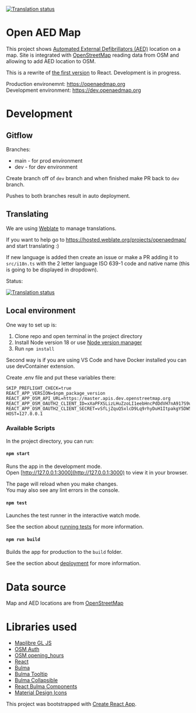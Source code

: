 [![Translation status](https://hosted.weblate.org/widgets/openaedmap/-/svg-badge.svg)](https://hosted.weblate.org/engage/openaedmap/)

# Open AED Map

This project shows [Automated External Defibrillators (AED)](https://en.wikipedia.org/wiki/Automated_external_defibrillator) location on a map. Site is integrated with [OpenStreetMap](https://www.openstreetmap.org/) reading data from OSM and allowing to add AED location to OSM.

This is a rewrite of [the first version](https://aed.openstreetmap.org.pl/) to React. Development is in progress.

Production environemnt: https://openaedmap.org \
Development environment: https://dev.openaedmap.org

# Development
## Gitflow

Branches:
- main - for prod environment
- dev - for dev environment

Create branch off of `dev` branch and when finished make PR back to `dev` branch.

Pushes to both branches result in auto deployment.

## Translating
We are using [Weblate](https://weblate.org) to manage translations.

If you want to help go to https://hosted.weblate.org/projects/openaedmap/ and start translating :)

If new language is added then create an issue or make a PR adding it to `src/i18n.ts` with the 2 letter language ISO 639-1 code and native name (this is going to be displayed in dropdown).

Status:

[![Translation status](https://hosted.weblate.org/widgets/openaedmap/-/multi-auto.svg)](https://hosted.weblate.org/engage/openaedmap/)

## Local environment

One way to set up is:
1. Clone repo and open terminal in the project directory
2. Install Node version 18 or use [Node version manager](https://github.com/nvm-sh/nvm)
3. Run `npm install`

Second way is if you are using VS Code and have Docker installed you can use devContainer extension.

Create .env file and put these variables there:
```
SKIP_PREFLIGHT_CHECK=true
REACT_APP_VERSION=$npm_package_version
REACT_APP_OSM_API_URL=https://master.apis.dev.openstreetmap.org
REACT_APP_OSM_OAUTH2_CLIENT_ID=xXaPFXSLizLHuZzoLI1eebHncPdDdVH7nA917S9uFUo
REACT_APP_OSM_OAUTH2_CLIENT_SECRET=vSfLjZquQ5xlcD9Lq9rhyDuH1ItpakgY5DW59WrRtHY
HOST=127.0.0.1
```

### Available Scripts

In the project directory, you can run:

#### `npm start`

Runs the app in the development mode.\
Open [http://127.0.0.1:3000](http://127.0.0.1:3000) to view it in your browser.

The page will reload when you make changes.\
You may also see any lint errors in the console.

#### `npm test`

Launches the test runner in the interactive watch mode.

See the section about [running tests](https://facebook.github.io/create-react-app/docs/running-tests) for more information.

#### `npm run build`

Builds the app for production to the `build` folder.

See the section about [deployment](https://facebook.github.io/create-react-app/docs/deployment) for more information.

# Data source
Map and AED locations are from [OpenStreetMap](https://www.openstreetmap.org/copyright)

# Libraries used
- [Maplibre GL JS](https://maplibre.org/maplibre-gl-js-docs/api/)
- [OSM Auth](https://github.com/osmlab/osm-auth)
- [OSM opening_hours](https://github.com/opening-hours/opening_hours.js/)
- [React](https://reactjs.org/docs/getting-started.html)
- [Bulma](https://bulma.io/) 
- [Bulma Tooltip](https://bulma-tooltip.netlify.app/)
- [Bulma Collapsible](https://bulma-collapsible.netlify.app/)
- [React Bulma Components](https://react-bulma.dev/en/storybook)
- [Material Design Icons](https://dev.materialdesignicons.com/getting-started/react)

This project was bootstrapped with [Create React App](https://github.com/facebook/create-react-app).
